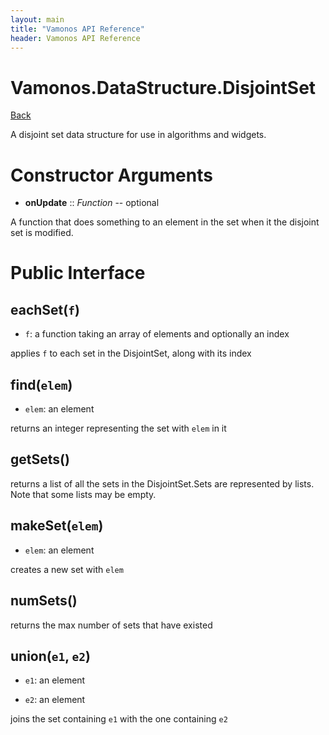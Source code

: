 ```yaml
---
layout: main
title: "Vamonos API Reference"
header: Vamonos API Reference
---
```



Vamonos.DataStructure.DisjointSet
=================================

[Back](index.html)

A disjoint set data structure for use in algorithms and widgets.


Constructor Arguments
=====================

 * **onUpdate** :: *Function* -- optional

A function that does something to an element in the set when it the disjoint set is modified.




Public Interface
================

## **eachSet**(`f`)
 * `f`: a function taking an array of elements and optionally an index

applies `f` to each set in the DisjointSet, along with its index

## **find**(`elem`)
 * `elem`: an element

returns an integer representing the set with `elem` in it

## **getSets**()
returns a list of all the sets in the DisjointSet.Sets are represented by lists. Note that some lists may be empty.

## **makeSet**(`elem`)
 * `elem`: an element

creates a new set with `elem`

## **numSets**()
returns the max number of sets that have existed

## **union**(`e1`, `e2`)
 * `e1`: an element

 * `e2`: an element

joins the set containing `e1` with the one containing `e2`

